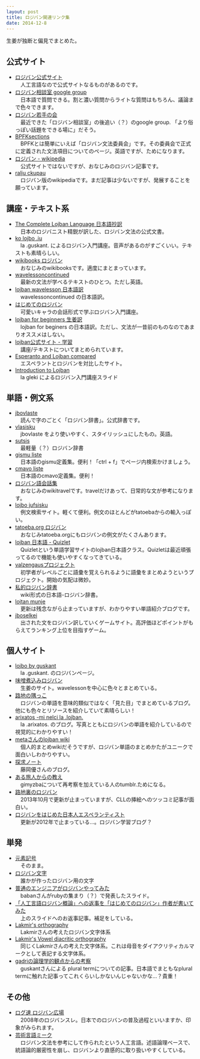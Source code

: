 ```yaml
---
layout: post
title: ロジバン関連リンク集
date: 2014-12-8
---
```


生姜が独断と偏見でまとめた。

## 公式サイト


- [ロジバン公式サイト](http://www.lojban.org/tiki/%E3%83%9B%E3%83%BC%E3%83%A0%E3%83%9A%E3%83%BC%E3%82%B8)  
　人工言語なので公式サイトなるものがあるのです。
- [ロジバン相談室 google group](https://groups.google.com/forum/?fromgroups=#!forum/lojban-soudan)  
　日本語で質問できる。割と濃い質問からライトな質問はもちろん、議論まで色々できます。
- [ロジバン若手の会](https://groups.google.com/forum/#!forum/lojbo_citno_girzu)  
　最近できた「ロジバン相談室」の後追い（？）のgoogle group. 「より俗っぽい話題をできる場に」だそう。
- [BPFKsections](http://www.lojban.org/tiki/BPFK+Sections)  
　BPFKとは簡単にいえば「ロジバン文法委員会」です。その委員会で正式に定義された文法項目についてのページ。英語ですが、ためになります。
- [ロジバン - wikipedia](http://ja.wikipedia.org/wiki/%E3%83%AD%E3%82%B8%E3%83%90%E3%83%B3 )  
　公式サイトではないですが、おなじみのロジバン記事です。
- [ralju ckupau](http://jbo.wikipedia.org/wiki/ralju_ckupau)  
　ロジバン版のwikipediaです。まだ記事は少ないですが、発展することを願っています。

## 講座・テキスト系

- [The Complete Lojban Language 日本語抄訳](http://mhagiwara.github.com/cll-ja/)  
　日本のロジバニスト精鋭が訳した、ロジバン文法の公式文書。
- [ko lojbo .iu](http://guskant.github.io/kolojbo.iu/)  
　la .guskant. によるロジバン入門講座。音声があるのがすごくいい。テキストも素晴らしい。
- [wikibooks ロジバン](http://ja.wikibooks.org/wiki/%E3%83%AD%E3%82%B8%E3%83%90%E3%83%B3)  
　おなじみのwikibooksです。適度にまとまっています。
- [wavelessoncontinued](http://www.lojban.org/tiki/wavelessonscontinued)  
　最新の文法が学べるテキストのひとつ。ただし英語。
- [lojban wavelesson 日本語訳](http://misonikomilojban.blogspot.jp/search/label/lojban%20wavelessons)  
　wavelessoncontinued の日本語訳。
- [はじめてのロジバン](http://w.livedoor.jp/hajiloji/)  
　可愛いキャラの会話形式で学ぶロジバン入門講座。
- [lojban for beginners 生姜訳](https://sites.google.com/site/lfbtransbyshoga/)  
　lojban for beginers の日本語訳。ただし、文法が一昔前のものなのであまりオススメはしない。
- [lojban公式サイト - 学習](http://www.lojban.org/tiki/tiki-index.php?page=%E5%AD%A6%E7%BF%92&no_bl=y)  
　講座/テキストについてまとめられています。
- [Esperanto and Lojban compared](https://sites.google.com/site/jbotijlan/esperanto-and-lojban-compared)  
　エスペラントとロジバンを対比したサイト。　
- [Introduction to Lojban](https://docs.google.com/presentation/d/1Yrxt9gAtqA_oSDD76Toq8VLSZjjOxJ5rkKsxFs3Cw8E/pub?start=false&loop=false&delayms=3000&slide=id.p)  
　la gleki によるロジバン入門講座スライド

## 単語・例文系

- [jbovlaste](http://jbovlaste.lojban.org/)  
　読んで字のごとく「ロジバン辞書」。公式辞書です。
- [vlasisku](http://vlasisku.lojban.org/vlasisku/)  
　jbovlaste をより使いやすく、スタイリッシュにしたもの。英語。
- [sutsis](http://sutsis.nomei.la/)  
　最軽量（？）ロジバン辞書
- [gismu liste](https://skami.iocikun.jp/lojban/tables/ja/gismu_table.html)  
　日本語のgismu定義集。便利！「ctrl + f」でページ内検索かけましょう。
- [cmavo liste](https://skami.iocikun.jp/lojban/tables/ja/cmavo_table.html)  
　日本語のcmavo定義集。便利！
- [ロジバン語会話集](http://wikitravel.org/ja/%E3%83%AD%E3%82%B8%E3%83%90%E3%83%B3%E8%AA%9E%E4%BC%9A%E8%A9%B1%E9%9B%86)  
　おなじみのwikitravelです。travelだけあって、日常的な文が参考になります。
- [lojbo jufsisku](http://lojban.lilyx.net/jufsisku/?q=klama&p=2)  
　例文検索サイト。軽くて便利。例文のほとんどがtatoebaからの輸入っぽい。
- [tatoeba.org ロジバン](http://tatoeba.org/jpn/sentences/show_all_in/jbo/none/none)  
　おなじみtatoeba.orgにもロジバンの例文がたくさんあります。
- [lojban 日本語 - Quizlet](http://quizlet.com/class/25374/)  
　Quizletという単語学習サイトのlojban日本語クラス。Quizletは最近頑張ってるので機能も使いやすくなってきている。
- [valzengausプロジェクト](http://w.livedoor.jp/valzengaus/)  
　初学者がレベルごとに語彙を覚えられるように語彙をまとめようというプロジェクト。開始の気配は微妙。
- [私的ロジバン辞書](http://wiki.livedoor.jp/monakanotsuki/d/%a5%c8%a5%c3%a5%d7%a5%da%a1%bc%a5%b8)  
　wiki形式の日本語-ロジバン辞書。
- [lojtan munje](http://lojtan-munje.blogspot.jp/)  
　更新は残念ながら止まっていますが、わかりやすい単語紹介ブログです。
- [jboselkei](http://lojban.qx11.info/jboselkei/index.php)  
　出された文をロジバン訳していくゲームサイト。高評価ほどポイントがもらえてランキング上位を目指すゲーム。

## 個人サイト

- [lojbo by guskant](http://guskant.github.io/lojbo/#CJK)  
　la .guskant. のロジバンページ。
- [味噌煮込みロジバン](http://misonikomilojban.blogspot.jp/)  
　生姜のサイト。wavelessonを中心に色々とまとめている。
- [路地の隅っこ](http://blog.livedoor.jp/lalimina/)  
　ロジバンの単語を意味的類似ではなく「見た目」でまとめているブログ。他にも色々とリソースを紹介していて素晴らしい！
- [arixatos -mi nelci la .lojban.](http://arixatos.wordpress.com/)  
　la .arixatos. のブログ。写真とともにロジバンの単語を紹介しているので視覚的にわかりやすい！
- [metaさんのlojban wiki](http://w.livedoor.jp/lojban/d/)  
　個人的まとめwikiだそうですが、ロジバン単語のまとめかたがユニークで面白いしわかりやすい。
- [探求ノート](http://gentle-yu.info/)  
　藤岡優さんのブログ。
- [ある旅人からの教え](http://kl-uck.tumblr.com/)  
　gimyzbaについて再考察を加えている人のtumblr.ためになる。
- [路地裏のロジバン](http://lojlojbanban.blogspot.jp/)  
　2013年10月で更新が止まっていますが、CLLの挿絵へのツッコミ記事が面白い。
- [ロジバンをはじめた日本人エスペランティスト](http://lojban-jp-eo.blogspot.jp/)  
　更新が2012年で止まっている…。ロジバン学習ブログ？


## 単発

- [元素記号]( http://ksbookshelf.com/DW/Elements/Elementsjbo.html)  
　そのまま。
- [ロジバン文字](https://sites.google.com/site/jbotijlan/lerfu)  
　誰かが作ったロジバン用の文字
- [普通のエンジニアがロジバンやってみた](http://www.slideshare.net/matsubaramasanao/ss-37767338)  
　babanさんがrubyの集まり（？）で発表したスライド。
- [「人工言語ロジバン概論」への返事を「はじめてのロジバン」作者が書いてみた](http://www.slideshare.net/matsubaramasanao/ss-37767338)  
　上のスライドへのお返事記事。補足をしている。
- [Lakmir's orthography](http://www.lojban.org/tiki/Lakmir.%27s+Orthography+v3)  
　Lakmirさんの考えたロジバン文字体系
- [Lakmir's Vowel diacritic orthography](http://www.lojban.org/tiki/Lakmir.%27s+Vowel-Diacritic+Orthography)  
　同じくLakmirさんの考えた文字体系。これは母音をダイアクリティカルマークとして表記する文字体系。
- [gadriの論理学的観点からの考察](http://www.lojban.org/tiki/tiki-index.php?page=gadri+%E3%81%AE%E8%AB%96%E7%90%86%E5%AD%A6%E7%9A%84%E8%A6%B3%E7%82%B9%E3%81%8B%E3%82%89%E3%81%AE%E8%A7%A3%E8%AA%AC&no_bl=y)  
　guskantさんによる plural termについての記事。日本語でまともなplural termに触れた記事ってこれくらいしかないんじゃないかな…？貴重！

## その他
- [ログ速 ロジバン広場](http://www.logsoku.com/r/gengo/1205354869/)  
　2008年のロジバンスレ。日本でのロジバンの普及過程といいますか、印象がみられます。
- [芸術言語ミーク](http://www.h7.dion.ne.jp/~samwyn/viku/viku-index.html)  
　ロジバン文法を参考にして作られたという人工言語。述語論理ベースで、統語論的厳密性を崩し、ロジバンより直感的に取り扱いやすくしている。